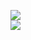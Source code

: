 [![](https://img.shields.io/badge/Made%20With-Github%20Spray-lightgrey.svg?style=for-the-badge&logo=github)](https://github.com/Annihil/github-spray#7)  
[![](https://i.imgur.com/2DrTn0Z.gif)](https://github.com/Annihil/github-spray)